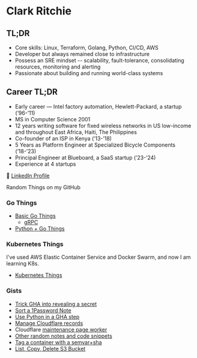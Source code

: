 # Clark Ritchie

## TL;DR

- Core skills:  Linux, Terraform, Golang, Python, CI/CD, AWS
- Developer but always remained close to infrastructure
- Possess an SRE mindset -- scalability, fault-tolerance, consolidating resources, monitoring and alerting
- Passionate about building and running world-class systems


## Career TL;DR

- Early career — Intel factory automation, Hewlett-Packard, a startup (’96-’11)
- MS in Computer Science 2001
- 12 years writing software for fixed wireless networks in US low-income and throughout East Africa, Haiti, The Philippines
- Co-founder of an ISP in Kenya (’13-’18)
- 5 Years as Platform Engineer at Specialized Bicycle Components (’18-’23)
- Principal Engineer at Blueboard, a SaaS startup (’23-’24)
- Experience at 4 startups

:memo: [LinkedIn Profile](https://www.linkedin.com/in/clarkritchie)

Random Things on my GitHub

### Go Things
- [Basic Go Things](https://github.com/clarkritchie/basic-go-things)
  - [gRPC](https://github.com/clarkritchie/basic-go-things/tree/main/grpc)
- [Python + Go Things](https://github.com/clarkritchie/python-go-things)

### Kubernetes Things

I've used AWS Elastic Container Service and Docker Swarm, and now I am learning K8s.

- [Kubernetes Things](https://github.com/clarkritchie/k8s-things)

### Gists
- [Trick GHA into revealing a secret](https://gist.github.com/clarkritchie/def05211e6dd0ec6a8e1edd48f0f822b)
- [Sort a 1Password Note](https://gist.github.com/clarkritchie/1e223f3cd3657cd00722be52f4249c1a)
- [Use Python in a GHA step](https://gist.github.com/clarkritchie/a347d3fe9c72f47d9ece95f4dda38536)
- [Manage Cloudflare records](https://gist.github.com/clarkritchie/f518f5f7a8fb889f9fa9f87e7574cbe4)
- Cloudflare [maintenance page worker](https://gist.github.com/clarkritchie/31aa63566ac388332cb2a6275a40396d)
- [Other random notes and code snippets](https://gist.github.com/clarkritchie)
- [Tag a container with a semvar+sha](https://gist.github.com/clarkritchie/600297e23a05a629664bfbff20d03b51)
- [List, Copy, Delete S3 Bucket](https://gist.github.com/clarkritchie/fdce6b1a365ce176040bc8e7fca3a0c7)
